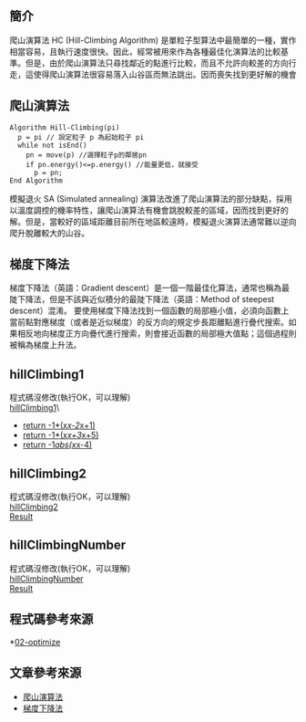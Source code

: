## 簡介
爬山演算法 HC (Hill-Climbing Algorithm) 是單粒子型算法中最簡單的一種，實作相當容易，且執行速度很快。因此，經常被用來作為各種最佳化演算法的比較基準。但是，由於爬山演算法只尋找鄰近的點進行比較，而且不允許向較差的方向行走，這使得爬山演算法很容易落入山谷區而無法跳出。因而喪失找到更好解的機會

## 爬山演算法
    Algorithm Hill-Climbing(pi)
      p = pi // 設定粒子 p 為起始粒子 pi
      while not isEnd()
        pn = move(p) //選擇粒子p的鄰居pn
        if pn.energy()<=p.energy() //能量更低，就接受
          p = pn;
    End Algorithm
    
模擬退火 SA (Simulated annealing) 演算法改進了爬山演算法的部分缺點，採用以溫度調控的機率特性，讓爬山演算法有機會跳脫較差的區域，因而找到更好的解。但是，當較好的區域距離目前所在地區較遠時，模擬退火演算法通常難以逆向爬升脫離較大的山谷。

## 梯度下降法
梯度下降法（英語：Gradient descent）是一個一階最佳化算法，通常也稱為最陡下降法，但是不該與近似積分的最陡下降法（英語：Method of steepest descent）混淆。 要使用梯度下降法找到一個函數的局部極小值，必須向函數上當前點對應梯度（或者是近似梯度）的反方向的規定步長距離點進行疊代搜索。如果相反地向梯度正方向疊代進行搜索，則會接近函數的局部極大值點；這個過程則被稱為梯度上升法。

## hillClimbing1
程式碼沒修改(執行OK，可以理解)\
[hillClimbing1](https://github.com/a922777/ai108b/blob/master/%E5%AD%B8%E7%BF%92%E7%AD%86%E8%A8%98/02-%E7%88%AC%E5%B1%B1%E6%BC%94%E7%AE%97%E6%B3%95/hillClimbing1.py)\
* [return -1*(x*x-2*x+1)](https://github.com/a922777/ai108b/blob/master/%E5%AD%B8%E7%BF%92%E7%AD%86%E8%A8%98/02-%E7%88%AC%E5%B1%B1%E6%BC%94%E7%AE%97%E6%B3%95/Result1.md)
* [return -1*(x*x+3*x+5)](https://github.com/a922777/ai108b/blob/master/%E5%AD%B8%E7%BF%92%E7%AD%86%E8%A8%98/02-%E7%88%AC%E5%B1%B1%E6%BC%94%E7%AE%97%E6%B3%95/Result2.md)
* [return -1*abs(x*x-4)](https://github.com/a922777/ai108b/blob/master/%E5%AD%B8%E7%BF%92%E7%AD%86%E8%A8%98/02-%E7%88%AC%E5%B1%B1%E6%BC%94%E7%AE%97%E6%B3%95/Result3.md)

## hillClimbing2
程式碼沒修改(執行OK，可以理解)  
[hillClimbing2](https://github.com/a922777/ai108b/blob/master/%E5%AD%B8%E7%BF%92%E7%AD%86%E8%A8%98/02-%E7%88%AC%E5%B1%B1%E6%BC%94%E7%AE%97%E6%B3%95/hillClimbing2.py)\
[Result](https://github.com/a922777/ai108b/blob/master/%E5%AD%B8%E7%BF%92%E7%AD%86%E8%A8%98/02-%E7%88%AC%E5%B1%B1%E6%BC%94%E7%AE%97%E6%B3%95/hillClimbing2.md)

## hillClimbingNumber
程式碼沒修改(執行OK，可以理解)  
[hillClimbingNumber](https://github.com/a922777/ai108b/blob/master/%E5%AD%B8%E7%BF%92%E7%AD%86%E8%A8%98/02-%E7%88%AC%E5%B1%B1%E6%BC%94%E7%AE%97%E6%B3%95/hillClimbingNumber.py)\
[Result](https://github.com/a922777/ai108b/blob/master/%E5%AD%B8%E7%BF%92%E7%AD%86%E8%A8%98/02-%E7%88%AC%E5%B1%B1%E6%BC%94%E7%AE%97%E6%B3%95/hillClimbingNumber.md)


## 程式碼參考來源

*[02-optimize](https://github.com/ccccourse/ai/tree/master/python/02-optimize)

## 文章參考來源

* [爬山演算法](http://ccckmit.wikidot.com/so:hillclimbing)
* [梯度下降法](https://zh.wikipedia.org/wiki/%E6%A2%AF%E5%BA%A6%E4%B8%8B%E9%99%8D%E6%B3%95)
